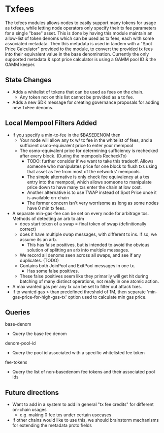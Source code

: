 # Txfees

The txfees modules allows nodes to easily support many tokens for usage as txfees, while letting node operators only specify their tx fee parameters for a single "base" asset.
This is done by having this module maintain an allow-list of token denoms which can be used as tx fees, each with some associated metadata.
Then this metadata is used in tandem with a "Spot Price Calculator" provided to the module, to convert the provided tx fees into their equivalent value in the base denomination.
Currently the only supported metadata & spot price calculator is using a GAMM pool ID & the GAMM keeper.

## State Changes

* Adds a whitelist of tokens that can be used as fees on the chain.
  * Any token not on this list cannot be provided as a tx fee.
* Adds a new SDK message for creating governance proposals for adding new TxFee denoms.

## Local Mempool Filters Added

* If you specify a min-tx-fee in the $BASEDENOM then
  * Your node will allow any tx w/ tx fee in the whitelist of fees, and a sufficient osmo-equivalent price to enter your mempool
  * The osmo-equivalent price for determining sufficiency is rechecked after every block. (During the mempools RecheckTx)
    * TODO: further consider if we want to take this tradeoff. Allows someone who manipulates price for one block to flush txs using that asset as fee from most of the networks' mempools.
    * The simple alternative is only check fee equivalency at a txs entry into the mempool, which allows someone to manipulate price down to have many txs enter the chain at low cost.
    * Another alternative is to use TWAP instead of Spot Price once it is available on-chain
    * The former concern isn't very worrisome as long as some nodes have 0 min tx fees.
* A separate min-gas-fee can be set on every node for arbitrage txs. Methods of detecting an arb tx atm
  * does start token of a swap = final token of swap (definitionally correct)
  * does it have multiple swap messages, with different tx ins. If so, we assume its an arb.
    * This has false positives, but is intended to avoid the obvious solution of splitting an arb into multiple messages.
  * We record all denoms seen across all swaps, and see if any duplicates. (TODO)
  * Contains both JoinPool and ExitPool messages in one tx.
    * Has some false positives.
  * These false positives seem like they primarily will get hit during batching of many distinct operations, not really in one atomic action.
* A max wanted gas per any tx can be set to filter out attack txes.
* If tx wanted gas > than predefined threshold of 1M, then separate 'min-gas-price-for-high-gas-tx' option used to calculate min gas price.

## Queries

base-denom
- Query the base fee denom

denom-pool-id
- Query the pool id associated with a specific whitelisted fee token

fee-tokens
- Query the list of non-basedenom fee tokens and their associated pool ids

## Future directions

* Want to add in a system to add in general "tx fee credits" for different on-chain usages
  * e.g. making 0 fee txs under certain usecases
* If other chains would like to use this, we should brainstorm mechanisms for extending the metadata proto fields
